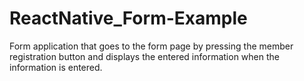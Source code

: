 # ReactNative_Form-Example
Form application that goes to the form page by pressing the member registration button and displays the entered information when the information is entered.
